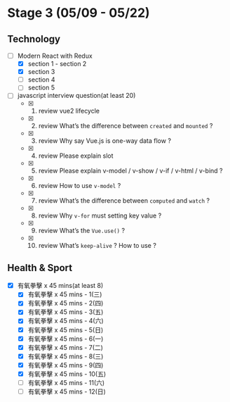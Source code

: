 # Stage 3 (05/09 - 05/22)

## Technology

- [ ] Modern React with Redux
  - [x] section 1 - section 2
  - [x] section 3
  - [ ] section 4
  - [ ] section 5
- [ ] javascript interview question(at least 20)
  - [x] 1. review vue2 lifecycle
  - [x] 2. review What’s the difference between `created` and `mounted` ?
  - [x] 3. review Why say Vue.js is one-way data flow ?
  - [x] 4. review Please explain slot
  - [x] 5. review Please explain v-model / v-show / v-if / v-html / v-bind ?
  - [x] 6. review How to use `v-model` ?
  - [x] 7. review What’s the difference between `computed` and `watch` ?
  - [x] 8. review Why `v-for` must setting key value ?
  - [x] 9. review What’s the `Vue.use()` ?
  - [x] 10. review What’s `keep-alive` ? How to use ?

## Health & Sport

- [x] 有氧拳擊 x 45 mins(at least 8)
  - [x] 有氧拳擊 x 45 mins - 1(三)
  - [x] 有氧拳擊 x 45 mins - 2(四)
  - [x] 有氧拳擊 x 45 mins - 3(五)
  - [x] 有氧拳擊 x 45 mins - 4(六)
  - [x] 有氧拳擊 x 45 mins - 5(日)
  - [x] 有氧拳擊 x 45 mins - 6(一)
  - [x] 有氧拳擊 x 45 mins - 7(二)
  - [x] 有氧拳擊 x 45 mins - 8(三)
  - [x] 有氧拳擊 x 45 mins - 9(四)
  - [x] 有氧拳擊 x 45 mins - 10(五)
  - [ ] 有氧拳擊 x 45 mins - 11(六)
  - [ ] 有氧拳擊 x 45 mins - 12(日)
